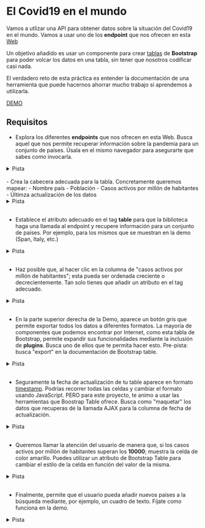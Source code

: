 # El Covid19 en el mundo

Vamos a utlizar una API para obtener datos sobre la situación del Covid19 en el mundo. Vamos a usar uno de los __endpoint__ que nos ofrecen en esta [Web](https://corona.lmao.ninja/docs/#/COVID-19%3A%20Worldometers)

Un objetivo añadido es usar un componente para crear [tablas](https://bootstrap-table.com/) de **Bootstrap** para poder volcar los datos en una tabla, sin tener que nosotros codificar casi nada.

El verdadero reto de esta práctica es entender la documentación de una herramienta que puede hacernos ahorrar mucho trabajo si aprendemos a utilizarla.

[DEMO](https://bootstrap-table.vercel.app/)

## Requisitos

- Explora los diferentes __endpoints__ que nos ofrecen en esta Web. Busca aquel que nos permite recuperar información sobre la pandemia para un conjunto de países. Úsala en el mismo navegador para asegurarte que sabes como invocarla.

<details>
 <summary>Pista</summary>
    Este endpoing parece adecuado. Los paises sobre los que quieres obtener los datos se añaden al final de la URL, separados por comas (https://corona.lmao.ninja/docs/#/COVID-19%3A%20Worldometers/get_v3_covid_19_countries)
</details>
<br/>
- Crea la cabecera adecuada para la tabla. Concretamente queremos mapear: 
  - Nombre país
  - Población
  - Casos activos por millón de habitantes
  - Últimza actualización de los datos

<details>
 <summary>Pista</summary>
    Crea un **thead** con la información necesaria para cada una de las columnas: (https://www.w3schools.com/tags/tag_thead.asp)
</details>
<br/>

- Establece el atributo adecuado en el tag **table** para que la biblioteca haga una llamada al endpoint y recupere información para un conjunto de paises. Por ejemplo, para los mismos que se muestran en la demo (Span, Italy, etc.)
<details>

 <summary>Pista</summary>
    Fíjate en el atributo **data-url** y en los atributos **data-field**: (https://examples.bootstrap-table.com/#welcomes/from-url.html#view-source)
</details>
<br/>

- Haz posible que, al hacer clic en la columna de "casos activos por millón de habitantes"; esta pueda ser ordenada creciente o decrecientemente. Tan solo tienes que añadir un atributo en el tag adecuado.

<details>
 <summary>Pista</summary>
    Mira como usar el atributo **data-sortable**: (https://examples.bootstrap-table.com/index.html#column-options/sortable.html)
</details>
<br/>

- En la parte superior derecha de la Demo, aparece un botón gris que permite exportar todos los datos a diferentes formatos. La mayoría de componentes que podemos encontrar por Internet, como esta tabla de Bootstrap, permite expandir sus funcionalidades mediante la inclusión de **plugins**. Busca uno de ellos que te permita hacer esto. Pre-pista: busca "export" en la documentación de Bootstrap table.

<details>
 <summary>Pista</summary>
    Mira como usar este plugin: https://examples.bootstrap-table.com/index.html#issues/188.html#view-source
</details>
<br/>

- Seguramente la fecha de actualización de tu table aparece en formato [timestamp](https://www.w3schools.com/jsref/tryit.asp?filename=tryjsref_gettime). Podrías recorrer todas las celdas y cambiar el formato usando JavaScript. PERO para este proyecto, te animo a usar las herramientas que Boostrap Table ofrece. Busca como "maquetar" los datos que recuperas de la llamada AJAX para la columna de fecha de actualización.

<details>
<summary>Pista</summary>
    El atributo data-formatter: https://examples.bootstrap-table.com/#column-options/formatter.html
</details>
<br/>

- Queremos llamar la atención del usuario de manera que, si los casos activos por millón de habitantes superan los **10000**; muestra la celda de color amarillo. Puedes utilizar un atributo de Bootstrap Table para cambiar el estilo de la celda en función del valor de la misma.

<details>
 <summary>Pista</summary>
    Usa cellStyle: https://examples.bootstrap-table.com/index.html?bootstrap5#column-options/cell-style.html
</details>
<br/>

- Finalmente, permite que el usuario pueda añadir nuevos paises a la búsqueda mediante, por ejemplo, un cuadro de texto. Fíjate como funciona en la demo.

<details>
 <summary>Pista</summary>
    1. Guarda la URL de la llamada AJAX en una variable
    2. Añade un tag input (por ejemplo) para que el usuario pueda introducir el nombre de un país en inglés
    3. Añade un evento de manera que, al hacer clic en el botón de añadir, se actualice la variable **url** y ejecute un método de actualización de la tabla Bootstrap
    4. https://examples.bootstrap-table.com/index.html?bootstrap5#issues/409.html
</details>
